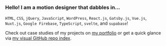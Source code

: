 ### Hello! I am a motion designer that dabbles in...
      
`HTML`, `CSS`, `jQuery`, `JavaScript`, `WordPress`, `React.js`, `Gatsby.js`, `Vue.js`, `Nuxt.js`, `Google Firebase`, `TypeScript`, `svelte`, and `supabase`!

Check out case studies of my projects on [my portfolio](https://www.martinlindberg.me/) or get a quick glance via [my visual GitHub repo index](https://fartinmartin.github.io/).
